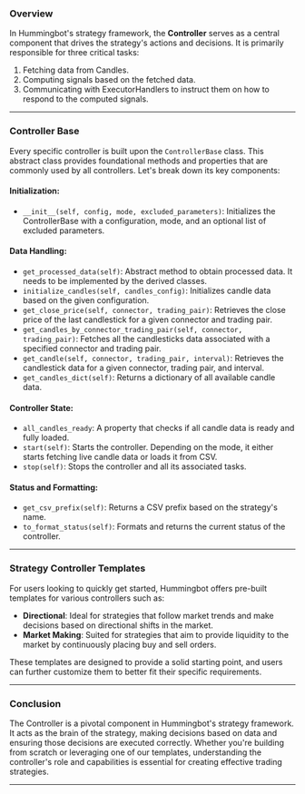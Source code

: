 ### **Overview**

In Hummingbot's strategy framework, the **Controller** serves as a central component that drives the strategy's actions and decisions. It is primarily responsible for three critical tasks:

1. Fetching data from Candles.
2. Computing signals based on the fetched data.
3. Communicating with ExecutorHandlers to instruct them on how to respond to the computed signals.

---

### **Controller Base**

Every specific controller is built upon the `ControllerBase` class. This abstract class provides foundational methods and properties that are commonly used by all controllers. Let's break down its key components:

#### **Initialization**:

- `__init__(self, config, mode, excluded_parameters)`: Initializes the ControllerBase with a configuration, mode, and an optional list of excluded parameters.

#### **Data Handling**:

- `get_processed_data(self)`: Abstract method to obtain processed data. It needs to be implemented by the derived classes.
- `initialize_candles(self, candles_config)`: Initializes candle data based on the given configuration.
- `get_close_price(self, connector, trading_pair)`: Retrieves the close price of the last candlestick for a given connector and trading pair.
- `get_candles_by_connector_trading_pair(self, connector, trading_pair)`: Fetches all the candlesticks data associated with a specified connector and trading pair.
- `get_candle(self, connector, trading_pair, interval)`: Retrieves the candlestick data for a given connector, trading pair, and interval.
- `get_candles_dict(self)`: Returns a dictionary of all available candle data.

#### **Controller State**:

- `all_candles_ready`: A property that checks if all candle data is ready and fully loaded.
- `start(self)`: Starts the controller. Depending on the mode, it either starts fetching live candle data or loads it from CSV.
- `stop(self)`: Stops the controller and all its associated tasks.

#### **Status and Formatting**:

- `get_csv_prefix(self)`: Returns a CSV prefix based on the strategy's name.
- `to_format_status(self)`: Formats and returns the current status of the controller.

---

### **Strategy Controller Templates**

For users looking to quickly get started, Hummingbot offers pre-built templates for various controllers such as:

- **Directional**: Ideal for strategies that follow market trends and make decisions based on directional shifts in the market.
- **Market Making**: Suited for strategies that aim to provide liquidity to the market by continuously placing buy and sell orders.

These templates are designed to provide a solid starting point, and users can further customize them to better fit their specific requirements.

---

### **Conclusion**

The Controller is a pivotal component in Hummingbot's strategy framework. It acts as the brain of the strategy, making decisions based on data and ensuring those decisions are executed correctly. Whether you're building from scratch or leveraging one of our templates, understanding the controller's role and capabilities is essential for creating effective trading strategies.

---